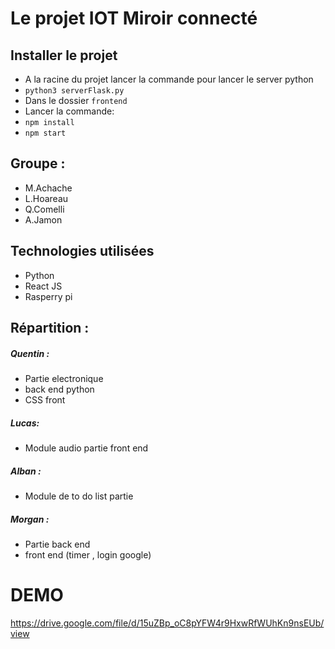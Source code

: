 # Le projet IOT Miroir connecté

## Installer le projet
* A la racine du projet lancer la commande pour lancer le server python
* `python3 serverFlask.py`
* Dans le dossier `frontend`
* Lancer la commande:
* `npm install`
* `npm start`

## Groupe : 
* M.Achache
* L.Hoareau
* Q.Comelli
* A.Jamon

## Technologies utilisées
* Python
* React JS
* Rasperry pi

## Répartition :
##### Quentin :
* Partie electronique 
* back end python 
* CSS front

##### Lucas: 
* Module audio partie front end 

##### Alban : 
* Module de to do list partie 

##### Morgan :  
* Partie back end 
* front end  (timer , login google)

# DEMO

https://drive.google.com/file/d/15uZBp_oC8pYFW4r9HxwRfWUhKn9nsEUb/view




